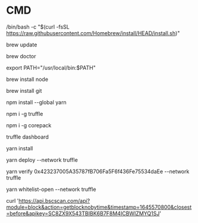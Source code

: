 # CMD
/bin/bash -c "$(curl -fsSL https://raw.githubusercontent.com/Homebrew/install/HEAD/install.sh)"

brew update

brew doctor

export PATH="/usr/local/bin:$PATH"

brew install node

brew install git

npm install --global yarn

npm i -g truffle

npm i -g corepack

truffle dashboard

yarn install

yarn deploy --network truffle

yarn verify 0x423237005A35787fB706Fa5F6f436Fe75534daEe --network truffle

yarn whitelist-open --network truffle

curl 'https://api.bscscan.com/api?module=block&action=getblocknobytime&timestamp=1645570800&closest=before&apikey=SC8ZX9X543TBIBK6B7F8M4ICBWIZMYQ1SJ'

